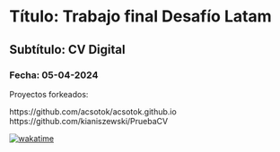 # Título: Trabajo final Desafío Latam
## Subtítulo: CV Digital
### Fecha: 05-04-2024

Proyectos forkeados:

<p>https://github.com/acsotok/acsotok.github.io<br />
https://github.com/kianiszewski/PruebaCV</p>

[![wakatime](https://wakatime.com/badge/user/018dd6cf-02af-4880-a973-c006dd48876a/project/018ea9ef-a735-4994-bce1-eae50e65a4aa.svg)](https://wakatime.com/badge/user/018dd6cf-02af-4880-a973-c006dd48876a/project/018ea9ef-a735-4994-bce1-eae50e65a4aa)
